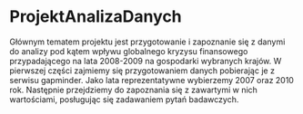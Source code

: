 # ProjektAnalizaDanych
Głównym tematem projektu jest przygotowanie i zapoznanie się z danymi do analizy pod kątem wpływu globalnego kryzysu finansowego przypadającego na lata 2008-2009 na gospodarki wybranych krajów. W pierwszej części zajmiemy się przygotowaniem danych pobierając je z serwisu gapminder. Jako lata reprezentatywne wybierzemy 2007 oraz 2010 rok. Następnie przejdziemy do zapoznania się z zawartymi w nich wartościami, posługując się zadawaniem pytań badawczych.
